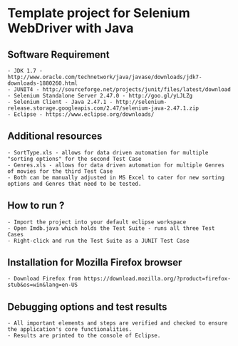 Template project for Selenium WebDriver with Java
==================================================

Software Requirement
-

	- JDK 1.7 - http://www.oracle.com/technetwork/java/javase/downloads/jdk7-downloads-1880260.html
	- JUNIT4 - http://sourceforge.net/projects/junit/files/latest/download
	- Selenium Standalone Server 2.47.0 - http://goo.gl/yLJLZg
	- Selenium Client - Java 2.47.1 - http://selenium-release.storage.googleapis.com/2.47/selenium-java-2.47.1.zip
	- Eclipse - https://www.eclipse.org/downloads/
	
Additional resources
-	
	- SortType.xls - allows for data driven automation for multiple "sorting options" for the second Test Case
	- Genres.xls - allows for data driven automation for multiple Genres of movies for the third Test Case
	- Both can be manually adjusted in MS Excel to cater for new sorting options and Genres that need to be tested.
	
How to run ?
-	

	- Import the project into your default eclipse workspace
	- Open Imdb.java which holds the Test Suite - runs all three Test Cases
	- Right-click and run the Test Suite as a JUNIT Test Case
	 
Installation for Mozilla Firefox browser
-

	- Download Firefox from https://download.mozilla.org/?product=firefox-stub&os=win&lang=en-US
	
Debugging options and test results
-
	- All important elements and steps are verified and checked to ensure the application's core functionalities.
	- Results are printed to the console of Eclipse.

